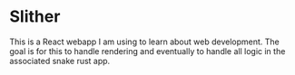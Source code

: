# Slither

This is a React webapp I am using to learn about web development.
The goal is for this to handle rendering and eventually to handle all logic in the associated snake rust app.


